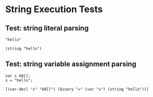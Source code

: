 # String Execution Tests

## Test: string literal parsing
```zong-expr
"hello"
```
```ast
(string "hello")
```

## Test: string variable assignment parsing
```zong-program
var s U8[];
s = "hello";
```
```ast
[(var-decl "s" "U8[]") (binary "=" (var "s") (string "hello"))]
```
